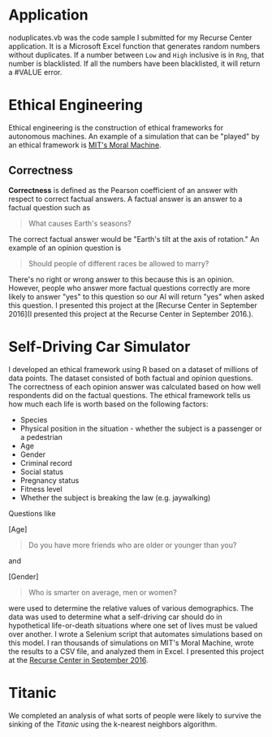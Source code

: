 # Application
noduplicates.vb was the code sample I submitted for my Recurse Center application. It is a Microsoft Excel function that generates random numbers without duplicates. If a number between ```Low``` and ```High``` inclusive is in ```Rng```, that number is blacklisted. If all the numbers have been blacklisted, it will return a #VALUE error.

# Ethical Engineering
Ethical engineering is the construction of ethical frameworks for autonomous machines. An example of a simulation that can be "played" by an ethical framework is [MIT's Moral Machine](http://moralmachine.mit.edu/).
## Correctness
**Correctness** is defined as the Pearson coefficient of an answer with respect to correct factual answers. A factual answer is an answer to a factual question such as
> What causes Earth's seasons?

The correct factual answer would be "Earth's tilt at the axis of rotation."
An example of an opinion question is
> Should people of different races be allowed to marry?

There's no right or wrong answer to this because this is an opinion. However, people who answer more factual questions correctly are more likely to answer "yes" to this question so our AI will return "yes" when asked this question. I presented this project at the [Recurse Center in September 2016](I presented this project at the Recurse Center in September 2016.).

# Self-Driving Car Simulator
I developed an ethical framework using R based on a dataset of millions of data points. The dataset consisted of both factual and opinion questions. The correctness of each opinion answer was calculated based on how well respondents did on the factual questions. The ethical framework tells us how much each life is worth based on the following factors:
* Species
* Physical position in the situation - whether the subject is a passenger or a pedestrian
* Age
* Gender
* Criminal record
* Social status
* Pregnancy status
* Fitness level
* Whether the subject is breaking the law (e.g. jaywalking)

Questions like

[Age]
> Do you have more friends who are older or younger than you?

and

[Gender]
> Who is smarter on average, men or women?

were used to determine the relative values of various demographics. The data was used to determine what a self-driving car should do in hypothetical life-or-death situations where one set of lives must be valued over another. I wrote a Selenium script that automates simulations based on this model. I ran thousands of simulations on MIT's Moral Machine, wrote the results to a CSV file, and analyzed them in Excel. I presented this project at the [Recurse Center in September 2016](https://presentations.recurse.com/?date=1474520400000).
# Titanic
We completed an analysis of what sorts of people were likely to survive the sinking of the *Titanic* using the k-nearest neighbors algorithm.
